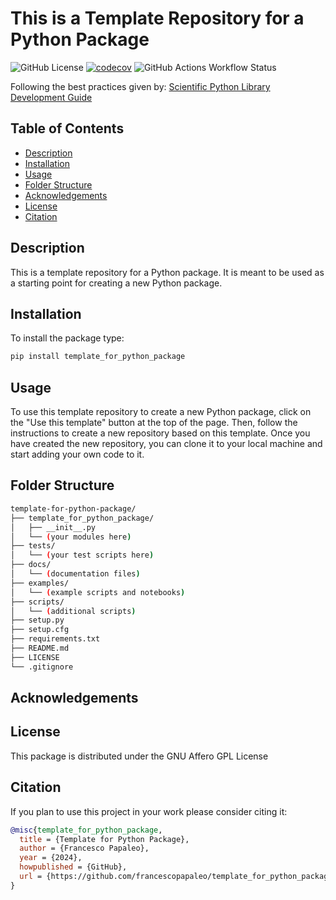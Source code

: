# This is a Template Repository for a Python Package
![GitHub License](https://img.shields.io/github/license/francescopapaleo/template-scientific-python-package)
[![codecov](https://codecov.io/gh/francescopapaleo/signal-generator/graph/badge.svg?token=7BT4XETDXS)](https://codecov.io/gh/francescopapaleo/template-scientific-python-package)
![GitHub Actions Workflow Status](https://img.shields.io/github/actions/workflow/status/francescopapaleo/template-scientific-python-package/main.yaml)


Following the best practices given by: [Scientific Python Library Development Guide](https://learn.scientific-python.org/development/)


## Table of Contents

- [Description](#description)
- [Installation](#installation)
- [Usage](#usage)
- [Folder Structure](#folder-structure)
- [Acknowledgements](#acknowledgements)
- [License](#license)
- [Citation](#citation)


## Description

This is a template repository for a Python package. It is meant to be used as a starting point for creating a new Python package.

## Installation

To install the package type:

```bash
pip install template_for_python_package
```


## Usage

To use this template repository to create a new Python package, click on the "Use this template" button at the top of the page. Then, follow the instructions to create a new repository based on this template. Once you have created the new repository, you can clone it to your local machine and start adding your own code to it.


## Folder Structure

```bash
template-for-python-package/
├── template_for_python_package/
│   ├── __init__.py
│   └── (your modules here)
├── tests/
│   └── (your test scripts here)
├── docs/
│   └── (documentation files)
├── examples/
│   └── (example scripts and notebooks)
├── scripts/
│   └── (additional scripts)
├── setup.py
├── setup.cfg
├── requirements.txt
├── README.md
├── LICENSE
└── .gitignore
```


## Acknowledgements


## License

This package is distributed under the GNU Affero GPL License


## Citation

If you plan to use this project in your work please consider citing it:

```bibtex
@misc{template_for_python_package,
  title = {Template for Python Package},
  author = {Francesco Papaleo},
  year = {2024},
  howpublished = {GitHub},
  url = {https://github.com/francescopapaleo/template_for_python_package}
}
```